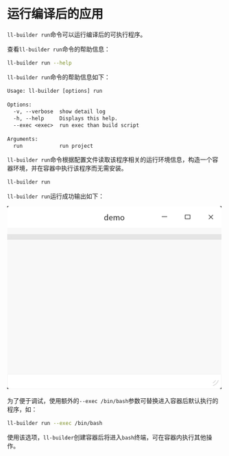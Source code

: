 # 运行编译后的应用

`ll-builder run`命令可以运行编译后的可执行程序。

查看`ll-builder run`命令的帮助信息：

```bash
ll-builder run --help
```

`ll-builder run`命令的帮助信息如下：

```text
Usage: ll-builder [options] run

Options:
  -v, --verbose  show detail log
  -h, --help     Displays this help.
  --exec <exec>  run exec than build script

Arguments:
  run            run project
```

`ll-builder run`命令根据配置文件读取该程序相关的运行环境信息，构造一个容器环境，并在容器中执行该程序而无需安装。

```bash
ll-builder run
```

`ll-builder run`运行成功输出如下：

![org.deepin.demo.png](./images/org.deepin.demo.png)

为了便于调试，使用额外的`--exec /bin/bash`参数可替换进入容器后默认执行的程序，如：

```bash
ll-builder run --exec /bin/bash
```

使用该选项，`ll-builder`创建容器后将进入`bash`终端，可在容器内执行其他操作。
